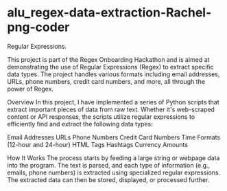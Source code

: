 # alu_regex-data-extraction-Rachel-png-coder
Regular Expressions.  

This project is part of the Regex Onboarding Hackathon and is aimed at demonstrating the use of Regular Expressions (Regex) to extract specific data types. The project handles various formats including email addresses, URLs, phone numbers, credit card numbers, and more, all through the power of Regex.

Overview
In this project, I have implemented a series of Python scripts that extract important pieces of data from raw text. Whether it's web-scraped content or API responses, the scripts utilize regular expressions to efficiently find and extract the following data types:

Email Addresses
URLs
Phone Numbers
Credit Card Numbers
Time Formats (12-hour and 24-hour)
HTML Tags
Hashtags
Currency Amounts

How It Works
The process starts by feeding a large string or webpage data into the program. The text is parsed, and each type of information (e.g., emails, phone numbers) is extracted using specialized regular expressions. The extracted data can then be stored, displayed, or processed further.

